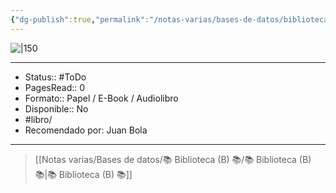 ```yaml
---
{"dg-publish":true,"permalink":"/notas-varias/bases-de-datos/biblioteca-b/b-ni-por-favor-ni-por-favora/"}
---
```



![|150](http://books.google.com/books/content?id=aoyUDwAAQBAJ&printsec=frontcover&img=1&zoom=1&edge=curl&source=gbs_api)

---

- Status:: #ToDo 
- PagesRead:: 0 
- Formato:: Papel / E-Book / Audiolibro
- Disponible:: No
- #libro/
- Recomendado por: Juan Bola 

---

> [[Notas varias/Bases de datos/📚 Biblioteca (B) 📚/📚 Biblioteca (B) 📚\|📚 Biblioteca (B) 📚]]
